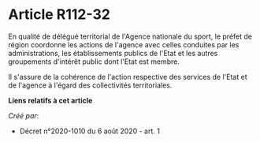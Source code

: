 # Article R112-32

En qualité de délégué territorial de l'Agence nationale du sport, le préfet de région coordonne les actions de l'agence avec
celles conduites par les administrations, les établissements publics de l'Etat et les autres groupements d'intérêt public
dont l'Etat est membre.

Il s'assure de la cohérence de l'action respective des services de l'Etat et de l'agence à l'égard des collectivités
territoriales.

**Liens relatifs à cet article**

_Créé par_:

  - Décret n°2020-1010 du 6 août 2020 - art. 1
